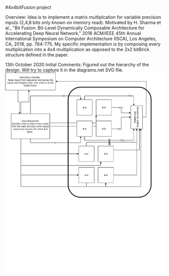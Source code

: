 #4x4bitFusion project

Overview: Idea is to implement a matrix multiplcation for variable precision inputs (2,4,8 bits only known on memory read). Motivated by  H. Sharma et al., "Bit Fusion: Bit-Level Dynamically Composable Architecture for Accelerating Deep Neural Network," 2018 ACM/IEEE 45th Annual International Symposium on Computer Architecture (ISCA), Los Angeles, CA, 2018, pp. 764-775. My specific implementation is by composing every multiplication into a 4x4 multiplication as opposed to the 2x2 bitBrick structure defined in the paper. 

13th October 2020
Initial Comments: Figured out the hierarchy of the design. Will try to capture it in the diagrams.net SVG file.   
![Hierarchy Diagram](https://github.com/thepkd/4x4bitFusion/blob/master/564.png?raw=true)
